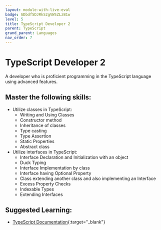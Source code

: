 ```yaml
---
layout: module-with-live-eval
badge: GDbdf5DJRkS2gVWSZLzB1w
level: 5
title: TypeScript Developer 2
parent: TypeScript
grand_parent: Languages
nav_order: 7
---
```

# TypeScript Developer 2

A developer who is proficient programming in the TypeScript language using advanced features.

## Master the following skills:

- Utilize classes in TypeScript:
  - Writing and Using Classes
  - Constructor method
  - Inheritance of classes
  - Type casting
  - Type Assertion
  - Static Properties
  - Abstract class
- Utilize interfaces in TypeScript:
  - Interface Declaration and Initialization with an object
  - Duck Typing
  - Interface Implementation by class
  - Interface having Optional Property
  - Class extending another class and also implementing an Interface
  - Excess Property Checks
  - Indexable Types
  - Extending Interfaces

## Suggested Learning:

- [TypeScript Documentation](https://www.typescriptlang.org/){:target="\_blank"}
